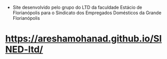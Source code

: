 * Site desenvolvido pelo grupo do LTD da faculdade Estácio de Florianópolis para o Sindicato dos Empregados Domésticos da Grande Florianópolis 
# https://areshamohanad.github.io/SINED-ltd/
